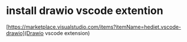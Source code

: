 # install drawio vscode extention

[https://marketplace.visualstudio.com/items?itemName=hediet.vscode-drawio](Drawio vscode extension)